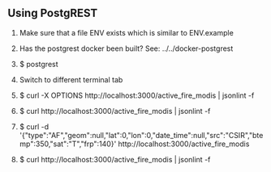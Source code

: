 Using PostgREST
-----------------

1. Make sure that a file ENV exists which is similar to ENV.example

2. Has the postgrest docker been built? See: ../../docker-postgrest

3. $ postgrest

3. Switch to different terminal tab

4. $ curl -X OPTIONS http://localhost:3000/active_fire_modis | jsonlint -f

5. $ curl http://localhost:3000/active_fire_modis | jsonlint -f

6. $ curl -d '{"type":"AF","geom":null,"lat":0,"lon":0,"date_time":null,"src":"CSIR","btemp":350,"sat":"T","frp":140}' http://localhost:3000/active_fire_modis

7. $ curl http://localhost:3000/active_fire_modis | jsonlint -f
